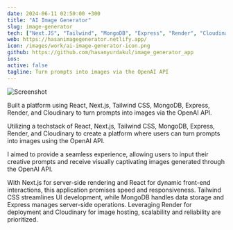 ```yaml
---
date: 2024-06-11 02:50:00 +300
title: "AI Image Generator"
slug: image-generator
tech: ["Next.JS", "Tailwind", "MongoDB", "Express", "Render", "Cloudinary "]
web: https://hasanimagegenerator.netlify.app/
icon: /images/work/ai-image-generator-icon.png
github: https://github.com/hasanyurdakul/image_generator_app
ios:
active: false
tagline: Turn prompts into images via the OpenAI API
---
```


![Screenshot](/images/work/ai-image-generator-sc-1.png)

Built a platform using React, Next.js, Tailwind CSS, MongoDB, Express, Render, and Cloudinary to turn prompts into images via the OpenAI API.

Utilizing a techstack of React, Next.js, Tailwind CSS, MongoDB, Express, Render, and Cloudinary to create a platform where users can turn prompts into images using the OpenAI API.

I aimed to provide a seamless experience, allowing users to input their creative prompts and receive visually captivating images generated through the OpenAI API.

With Next.js for server-side rendering and React for dynamic front-end interactions, this application promises speed and responsiveness. Tailwind CSS streamlines UI development, while MongoDB handles data storage and Express manages server-side operations. Leveraging Render for deployment and Cloudinary for image hosting, scalability and reliability are prioritized.
